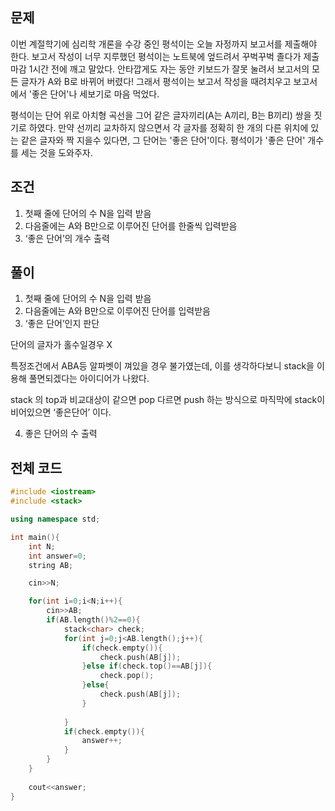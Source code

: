 ## 문제
이번 계절학기에 심리학 개론을 수강 중인 평석이는 오늘 자정까지 보고서를 제출해야 한다. 보고서 작성이 너무 지루했던 평석이는 노트북에 엎드려서 꾸벅꾸벅 졸다가 제출 마감 1시간 전에 깨고 말았다. 안타깝게도 자는 동안 키보드가 잘못 눌려서 보고서의 모든 글자가 A와 B로 바뀌어 버렸다! 그래서 평석이는 보고서 작성을 때려치우고 보고서에서 '좋은 단어'나 세보기로 마음 먹었다.

평석이는 단어 위로 아치형 곡선을 그어 같은 글자끼리(A는 A끼리, B는 B끼리) 쌍을 짓기로 하였다. 만약 선끼리 교차하지 않으면서 각 글자를 정확히 한 개의 다른 위치에 있는 같은 글자와 짝 지을수 있다면, 그 단어는 '좋은 단어'이다. 평석이가 '좋은 단어' 개수를 세는 것을 도와주자.
## 조건
1. 첫째 줄에 단어의 수 N을 입력 받음
2. 다음줄에는 A와 B만으로 이루어진 단어를 한줄씩 입력받음
3. ‘좋은 단어’의 개수 출력
## 풀이
1. 첫째 줄에 단어의 수 N을 입력 받음
2. 다음줄에는 A와 B만으로 이루어진 단어를 입력받음
3. ‘좋은 단어’인지 판단

단어의 글자가 홀수일경우 X 

특정조건에서 ABA등 알파벳이 껴있을 경우 불가였는데, 
이를 생각하다보니 stack을 이용해 풀면되겠다는 아이디어가 나왔다.

stack 의 top과 비교대상이 같으면 pop 다르면 push 하는 방식으로
마직막에 stack이 비어있으면 ‘좋은단어’ 이다.

4. 좋은 단어의 수 출력
## 전체 코드
```cpp
#include <iostream>
#include <stack>

using namespace std;

int main(){
    int N;
    int answer=0;
    string AB;

    cin>>N;

    for(int i=0;i<N;i++){
        cin>>AB;
        if(AB.length()%2==0){
            stack<char> check;
            for(int j=0;j<AB.length();j++){
                if(check.empty()){
                    check.push(AB[j]);
                }else if(check.top()==AB[j]){
                    check.pop();
                }else{
                    check.push(AB[j]);
                }
                
            }
            if(check.empty()){
                answer++;
            }
        }
    }
    
    cout<<answer;
}
```